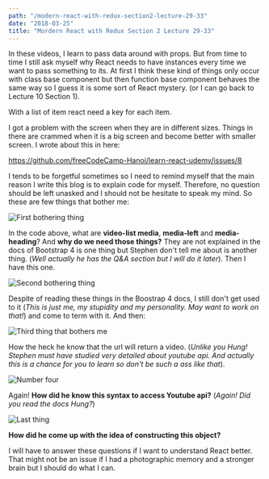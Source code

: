```yaml
---
path: "/modern-react-with-redux-section2-lecture-29-33"
date: "2018-03-25"
title: "Mordern React with Redux Section 2 Lecture 29-33"
---
```


In these videos, I learn to pass data around with props. But from time to time I still ask myself why React needs to have instances every time we want to pass something to its. At first I think these kind of things only occur with class base component but then function base component behaves the same way so I guess it is some sort of React mystery. (or I can go back to Lecture 10 Section 1).

With a list of item react need a key for each item.

I got a problem with the screen when they are in different sizes. Things in there are crammed when it is a big screen and become better with smaller screen. I wrote about this in here:

https://github.com/freeCodeCamp-Hanoi/learn-react-udemy/issues/8

I tends to be forgetful sometimes so I need to remind myself that the main reason I write this blog is to explain code for myself. Therefore, no question should be left unasked and I should not be hesitate to speak my mind. So these are few things that bother me:

![First bothering thing](http://res.cloudinary.com/hunghayho131/image/upload/v1530354607/bother1.jpg)

In the code above, what are **video-list media**, **media-left** and **media-heading**? And **why do we need those things?** They are not explained in the docs of Bootstrap 4 is one thing but Stephen don't tell me about is another thing. (*Well actually he has the Q&A section but I will do it later*). Then I have this one.

![Second bothering thing](http://res.cloudinary.com/hunghayho131/image/upload/v1530354607/bother2.jpg)

Despite of reading these things in the Boostrap 4 docs, I still don't get used to it (*This is just me, my stupidity and my personality. May want to work on that!*) and come to term with it. And then:

![Third thing that bothers me](http://res.cloudinary.com/hunghayho131/image/upload/v1530354606/bother3.jpg)

How the heck he know that the url will return a video. (*Unlike you Hung! Stephen must have studied very detailed about youtube api. And actually this is a chance for you to learn so don't be such a ass like that*).

![Number four](http://res.cloudinary.com/hunghayho131/image/upload/v1530354607/bother4.jpg)

Again! **How did he know this syntax to access Youtube api?** (*Again! Did you read the docs Hung?*)

![Last thing](http://res.cloudinary.com/hunghayho131/image/upload/v1530354607/bother5.jpg)

**How did he come up with the idea of constructing this object?**

I will have to answer these questions if I want to understand React better. That might not be an issue if I had a photographic memory and a stronger brain but I should do what I can.